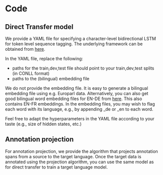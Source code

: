 # Code

## Direct Transfer model

We provide a YAML file for specifying a character-level bidirectional LSTM for token level sequence tagging. The underlying framework can be obtained from [here](https://github.com/UKPLab/thesis2018-tk_mtl_sequence_tagging).

In the YAML file, replace the following:

* paths for the train,dev,test file should point to your train,dev,test splits (in CONLL format)
* paths to the (bilingual) embedding file

We do not provide the embedding file. It is easy to generate a bilingual embedding file using e.g. Europarl data. Alternatively, you can also get good bilingual word embedding files for EN-DE from [here](https://github.com/UKPLab/arxiv2018-xling-sentence-embeddings). This also contains EN-FR embeddings. In the embedding files, you may wish to flag each word with its language, e.g., by appending _de or _en to each word.

Feel free to adapt the hyperparameters in the YAML file according to your taste (e.g., size of hidden states, etc.)

## Annotation projection

For annotation projection, we provide the algorithm that projects annotation spans from a source to the target language.
Once the target data is annotated using the projection algorithm, you can use the same model as for direct transfer to train a target language model. 
